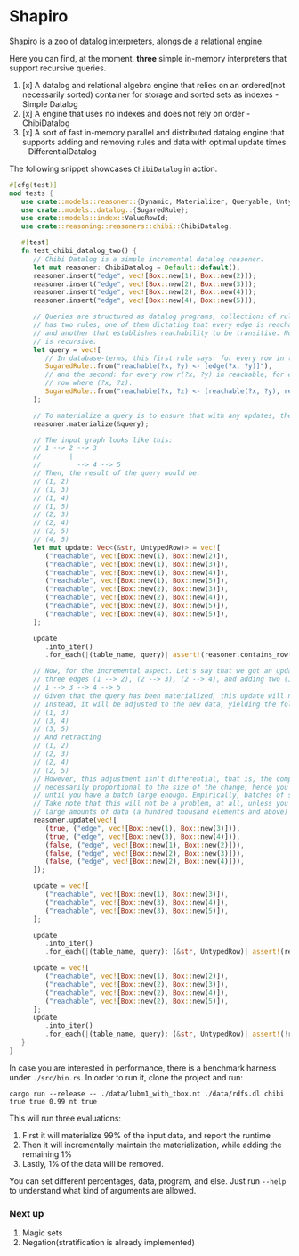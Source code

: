 # Shapiro

Shapiro is a zoo of datalog interpreters, alongside a relational engine.

Here you can find, at the moment, **three** simple in-memory interpreters that support recursive queries.

1. [x] A datalog and relational algebra engine that relies on an ordered(not necessarily sorted) container for
   storage and sorted sets as indexes - Simple Datalog
2. [x] A engine that uses no indexes and does not rely on order - ChibiDatalog
3. [x] A sort of fast in-memory parallel and distributed datalog engine that supports adding and removing rules and data with optimal update times - DifferentialDatalog 

The following snippet showcases `ChibiDatalog` in action.

```rust
#[cfg(test)]
mod tests {
   use crate::models::reasoner::{Dynamic, Materializer, Queryable, UntypedRow};
   use crate::models::datalog::{SugaredRule};
   use crate::models::index::ValueRowId;
   use crate::reasoning::reasoners::chibi::ChibiDatalog;

   #[test]
   fn test_chibi_datalog_two() {
      // Chibi Datalog is a simple incremental datalog reasoner.
      let mut reasoner: ChibiDatalog = Default::default();
      reasoner.insert("edge", vec![Box::new(1), Box::new(2)]);
      reasoner.insert("edge", vec![Box::new(2), Box::new(3)]);
      reasoner.insert("edge", vec![Box::new(2), Box::new(4)]);
      reasoner.insert("edge", vec![Box::new(4), Box::new(5)]);

      // Queries are structured as datalog programs, collections of rules. The following query
      // has two rules, one of them dictating that every edge is reachable from itself
      // and another that establishes reachability to be transitive. Notice how this rule
      // is recursive.
      let query = vec![
         // In database-terms, this first rule says: for every row in the table edge, add it to table reachable
         SugaredRule::from("reachable(?x, ?y) <- [edge(?x, ?y)]"),
         // and the second: for every row r(?x, ?y) in reachable, for every other row s(?y, ?z) in reachable, add a new
         // row where (?x, ?z). 
         SugaredRule::from("reachable(?x, ?z) <- [reachable(?x, ?y), reachable(?y, ?z)]"),
      ];

      // To materialize a query is to ensure that with any updates, the query will remain correct.
      reasoner.materialize(&query);

      // The input graph looks like this:
      // 1 --> 2 --> 3
      //       |
      //         --> 4 --> 5
      // Then, the result of the query would be:
      // (1, 2)
      // (1, 3)
      // (1, 4)
      // (1, 5)
      // (2, 3)
      // (2, 4)
      // (2, 5)
      // (4, 5)
      let mut update: Vec<(&str, UntypedRow)> = vec![
         ("reachable", vec![Box::new(1), Box::new(2)]),
         ("reachable", vec![Box::new(1), Box::new(3)]),
         ("reachable", vec![Box::new(1), Box::new(4)]),
         ("reachable", vec![Box::new(1), Box::new(5)]),
         ("reachable", vec![Box::new(2), Box::new(3)]),
         ("reachable", vec![Box::new(2), Box::new(4)]),
         ("reachable", vec![Box::new(2), Box::new(5)]),
         ("reachable", vec![Box::new(4), Box::new(5)]),
      ];

      update
         .into_iter()
         .for_each(|(table_name, query)| assert!(reasoner.contains_row(table_name, &query)));

      // Now, for the incremental aspect. Let's say that we got an update to our graph, removing
      // three edges (1 --> 2), (2 --> 3), (2 --> 4), and adding two (1 --> 3), (3 --> 4):
      // 1 --> 3 --> 4 --> 5
      // Given that the query has been materialized, this update will not re-run it from scratch.
      // Instead, it will be adjusted to the new data, yielding the following:
      // (1, 3)
      // (3, 4)
      // (3, 5)
      // And retracting
      // (1, 2)
      // (2, 3)
      // (2, 4)
      // (2, 5)
      // However, this adjustment isn't differential, that is, the computation isn't
      // necessarily proportional to the size of the change, hence you should avoid updating
      // until you have a batch large enough. Empirically, batches of size 1-10% are alright.
      // Take note that this will not be a problem, at all, unless you are handling relatively
      // large amounts of data (a hundred thousand elements and above) with complex queries.
      reasoner.update(vec![
         (true, ("edge", vec![Box::new(1), Box::new(3)])),
         (true, ("edge", vec![Box::new(3), Box::new(4)])),
         (false, ("edge", vec![Box::new(1), Box::new(2)])),
         (false, ("edge", vec![Box::new(2), Box::new(3)])),
         (false, ("edge", vec![Box::new(2), Box::new(4)])),
      ]);

      update = vec![
         ("reachable", vec![Box::new(1), Box::new(3)]),
         ("reachable", vec![Box::new(3), Box::new(4)]),
         ("reachable", vec![Box::new(3), Box::new(5)]),
      ];

      update
         .into_iter()
         .for_each(|(table_name, query): (&str, UntypedRow)| assert!(reasoner.contains_row(table_name, &query)));

      update = vec![
         ("reachable", vec![Box::new(1), Box::new(2)]),
         ("reachable", vec![Box::new(2), Box::new(3)]),
         ("reachable", vec![Box::new(2), Box::new(4)]),
         ("reachable", vec![Box::new(2), Box::new(5)]),
      ];
      update
         .into_iter()
         .for_each(|(table_name, query): (&str, UntypedRow)| assert!(!reasoner.contains_row(table_name, &query)));
   }
}
```

In case you are interested in performance, there is a benchmark harness under `./src/bin.rs`. In order to run it, clone the project
and run:

```shell
cargo run --release -- ./data/lubm1_with_tbox.nt ./data/rdfs.dl chibi true true 0.99 nt true
```

This will run three evaluations:

1. First it will materialize 99% of the input data, and report the runtime
2. Then it will incrementally maintain the materialization, while adding the remaining 1%
3. Lastly, 1% of the data will be removed.

You can set different percentages, data, program, and else. Just run `--help` to understand what kind of arguments are allowed.

### Next up

1. Magic sets
2. Negation(stratification is already implemented)